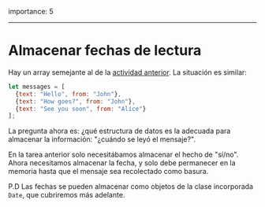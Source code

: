 importance: 5

---

# Almacenar fechas de lectura

Hay un array semejante al de la  [actividad anterior](info:task/recipients-read). La situación es similar:

```js
let messages = [
  {text: "Hello", from: "John"},
  {text: "How goes?", from: "John"},
  {text: "See you soon", from: "Alice"}
];
```

La pregunta ahora es: ¿qué estructura de datos es la adecuada para almacenar la información: "¿cuándo se leyó el mensaje?".

En la tarea anterior solo necesitábamos almacenar el hecho de "sí/no". Ahora necesitamos almacenar la fecha, y solo debe permanecer en la memoria hasta que el mensaje sea recolectado como basura.

P.D Las fechas se pueden almacenar como objetos de la clase incorporada `Date`, que cubriremos más adelante.

